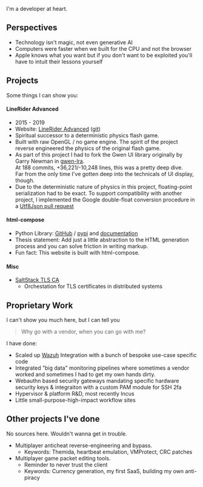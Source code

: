 I'm a developer at heart.

## Perspectives
- Technology isn't magic, not even generative AI
- Computers were faster when we built for the CPU and not the browser
- Apple knows what you want but if you don't want to be exploited 
  you'll have to intuit their lessons yourself

## Projects

Some things I can show you:

#### LineRider Advanced
- 2015 - 2019
- Website: [LineRider Advanced](https://linerideradvanced.com) ([git](https://github.com/jealouscloud/linerider-advanced))
- Spiritual successor to a deterministic physics flash game.
- Built with raw OpenGL / no game engine. 
  The spirit of the project reverse engineered the physics of the original flash game.
- As part of this project I had to fork the Gwen UI library originally by Garry Newman in [gwen-lra](https://github.com/jealouscloud/gwen-lra).  
  At 188 commits, +36,221/-10,248 lines, this was a pretty deep dive.  
  Far from the only time I've gotten deep into the technicals of UI display, though.
- Due to the deterministic nature of physics in this project, floating-point serialization had to be exact. To support compatibility with another project, I implemented the Google double-float conversion procedure in a [Utf8Json pull request](https://github.com/neuecc/Utf8Json/commit/8cd16c6f08d93c0763ec715a84a110b780855152)

#### html-compose

- Python Library: [GitHub](https://github.com/jealouscloud/html-compose) / [pypi](https://pypi.org/project/html-compose/) and [documentation](https://jealouscloud.github.io/html-compose/html_compose.html)
- Thesis statement: Add just a little abstraction to the HTML generation process and you can solve friction in writing markup.
- Fun fact: This website is built with html-compose.

#### Misc

- [SaltStack TLS CA](https://github.com/jealouscloud/salt-tls-ca)
  - Orchestation for TLS certificates in distributed systems


## Proprietary Work

I can't show you much here, but I can tell you
> Why go with a vendor, when you can go with me?

I have done:

* Scaled up [Wazuh](https://wazuh.com/) Integration with a bunch of bespoke use-case specific code
* Integrated "big data" monitoring pipelines where sometimes a vendor worked and sometimes I had to get my own hands dirty.
* Webauthn based security gateways mandating specific hardware security keys 
  & integraiton with a custom PAM module for SSH 2fa
* Hypervisor & platform R&D, most recently Incus
* Little small-purpose-high-impact workflow sites

## Other projects I've done
No sources here. Wouldn't wanna get in trouble.

- Multiplayer anticheat reverse-engineering and bypass.
  - Keywords: Themida, heartbeat emulation, VMProtect, CRC patches
- Multiplayer game packet editing tools.
  - Reminder to never trust the client
  - Keywords: Currency generation, my first SaaS, building my own anti-piracy